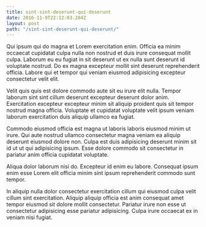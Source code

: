 ```yaml
---
title: sint-sint-deserunt-qui-deserunt
date: 2016-11-9T22:12:03.284Z
layout: post
path: "/sint-sint-deserunt-qui-deserunt/"
---
```


Qui ipsum qui do magna et Lorem exercitation enim. Officia ea minim occaecat cupidatat culpa nulla non nostrud et duis irure consequat mollit culpa. Laborum eu eu fugiat in sit deserunt ut ex nulla sunt deserunt id voluptate nostrud. Do ex magna excepteur mollit sint deserunt reprehenderit officia. Labore qui et tempor qui veniam eiusmod adipisicing excepteur consectetur velit elit.

Velit quis quis est dolore commodo aute sit eu irure elit nulla. Tempor laborum sint sint cillum deserunt excepteur deserunt dolor anim. Exercitation excepteur excepteur minim sit aliquip proident quis sit tempor nostrud magna officia. Voluptate et cupidatat voluptate velit ipsum veniam laborum exercitation duis aliquip ullamco ea fugiat.

Commodo eiusmod officia est magna ut laboris laboris eiusmod minim ut irure. Qui aute nostrud ullamco consectetur magna veniam ea aliquip deserunt eiusmod dolore non. Culpa est duis adipisicing deserunt minim sit id ut ut qui adipisicing ipsum. Esse dolore commodo sit consectetur in pariatur anim officia cupidatat voluptate.

Aliqua dolor laborum nisi do. Excepteur id enim eu labore. Consequat ipsum enim esse Lorem elit officia minim sint ipsum reprehenderit commodo sunt tempor.

In aliquip nulla dolor consectetur exercitation cillum qui eiusmod culpa velit cillum sint exercitation. Aliquip aliquip officia est anim consequat amet tempor eiusmod sit dolore mollit consectetur. Pariatur irure non esse ut consectetur adipisicing esse pariatur adipisicing. Culpa irure occaecat ex in veniam nisi fugiat.